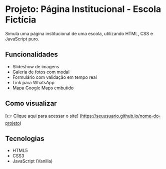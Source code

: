 # Projeto: Página Institucional - Escola Fictícia

Simula uma página institucional de uma escola, utilizando HTML, CSS e JavaScript puro.
## Funcionalidades
- Slideshow de imagens
- Galeria de fotos com modal
- Formulário com validação em tempo real
- Link para WhatsApp
- Mapa Google Maps embutido

## Como visualizar
[👉 Clique aqui para acessar o site] (https://seuusuario.github.io/nome-do-projeto)

## Tecnologias
- HTML5
- CSS3
- JavaScript (Vanilla)
